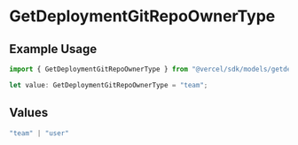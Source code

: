 # GetDeploymentGitRepoOwnerType

## Example Usage

```typescript
import { GetDeploymentGitRepoOwnerType } from "@vercel/sdk/models/getdeploymentop.js";

let value: GetDeploymentGitRepoOwnerType = "team";
```

## Values

```typescript
"team" | "user"
```
